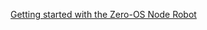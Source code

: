 [Getting started with the Zero-OS Node Robot](https://docs.greenitglobe.com/gig/prod_roadmap_3x/raw/branch/master/meetings/getting_started_with_node_robot.md ':include :type=markdown')